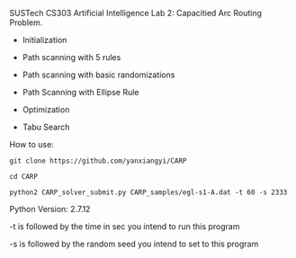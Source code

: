 SUSTech CS303 Artificial Intelligence Lab 2: Capacitied Arc Routing Problem.

- Initialization
 - Path scanning with 5 rules
 - Path scanning with basic randomizations
 - Path Scanning with Ellipse Rule


- Optimization
 - Tabu Search

How to use:

`git clone https://github.com/yanxiangyi/CARP`

`cd CARP`

`python2 CARP_solver_submit.py CARP_samples/egl-s1-A.dat -t 60 -s 2333`

Python Version: 2.7.12

-t is followed by the time in sec you intend to run this program

-s is followed by the random seed you intend to set to this program
